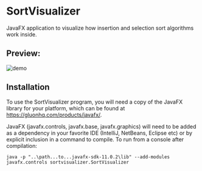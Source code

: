 # SortVisualizer
JavaFX application to visualize how insertion and selection sort algorithms work inside.

## Preview:
![demo](https://user-images.githubusercontent.com/31392431/65334596-5b699180-dbcb-11e9-805f-4557fb2f3167.gif)

## Installation
To use the SortVisualizer program, you will need a copy of the JavaFX library for your platform, which can be found at https://gluonhq.com/products/javafx/.

JavaFX (javafx.controls, javafx.base, javafx.graphics) will need to be added as a dependency in your favorite IDE (IntelliJ, NetBeans, Eclipse etc) or by explicit inclusion in a command to compile. To run from a console after compilation:

```
java -p "..\path...to...javafx-sdk-11.0.2\lib" --add-modules javafx.controls sortvisualizer.SortVisualizer
```

